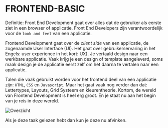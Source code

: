 # FRONTEND-BASIC

Definitie: Front End Development gaat over alles dat de gebruiker als eerste ziet in een browser of applicatie. Front End Developers zijn verantwoordelijk voor de `look and feel` van een applicatie.

Frontend Development gaat over de _client side_ van een applicatie, de zogenaamde User Interface (UI). Het gaat over gebruikerservaring in het Engels: user experience in het kort: UX). Je vertaald design naar een werkbare applicatie. Vaak krijg je een design of template aangeleverd, soms maak design je de applicatie eerst zelf om het daarna te vertalen naar een applicatie.

Talen die vaak gebruikt worden voor het frontend deel van een applicatie zijn: `HTML`, `CSS` en `Javascript`. Maar het gaat vaak nog verder dan dat: Lettertypes, Layouts, Grid Systeem en kleurentheorie. Kortom, de wereld van Frontend Development is heel erg groot. En je staat nu aan het begin van je reis in deze wereld. 

![Overzicht](https://github.com/ROC-van-Amsterdam-College-Amstelland/FRONTEND-BASIC/blob/master/01-%20Wat%20is%20frontend/taak01/images/frontend%20overview.png?raw=true)


Als je deze taak gelezen hebt dan kun je deze nu afvinken.
